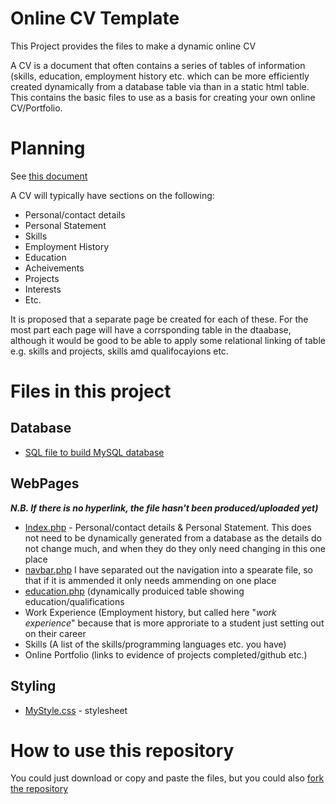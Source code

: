 # Online CV Template
This Project provides the files to make a dynamic online CV

A CV is a document that often contains a series of tables of information (skills, education, employment history etc. which can be more efficiently created dynamically from a database table via than in a static html table. This contains the basic files to use as a basis for creating your own online CV/Portfolio.

# Planning

See [this document](https://github.com/NeilParkerBSDC/Online-CV-Template/commit/dea4541d0426367647c29a62c79c32c3bb1ed86c)

A CV will typically have sections on the following:
- Personal/contact details
- Personal Statement
- Skills
- Employment History
- Education
- Acheivements
- Projects
- Interests
- Etc.

It is proposed that a separate page be created for each of these. For the most part each page will have a corrsponding table in the dtaabase, although it would be good to be able to apply some relational linking of table e.g. skills and projects, skills amd qualifocayions etc.

# Files in this project

## Database

- [SQL file to build MySQL database](https://github.com/NeilParkerBSDC/Online-CV-Template/blob/master/Database.sql)

## WebPages
***N.B. If there is no hyperlink, the file hasn't been produced/uploaded yet)***
- [Index.php]() - Personal/contact details & Personal Statement. This does not need to be dynamically generated from a database as the details do not change much, and when they do they only need changing in this one place
- [navbar.php](https://github.com/NeilParkerBSDC/Online-CV-Template/blob/master/navbar.php) I have separated out the navigation into a spearate file, so that if it is ammended it only needs ammending on one place
- [education.php](https://github.com/NeilParkerBSDC/Online-CV-Template/blob/master/education.php) (dynamically produiced table showing education/qualifications
- Work Experience (Employment history, but called here "*work experience*" because that is more approriate to a student just setting out on their career
- Skills (A list of the skills/programming languages etc. you have)
- Online Portfolio (links to evidence of projects completed/github etc.)

## Styling

- [MyStyle.css](https://github.com/NeilParkerBSDC/Online-CV-Template/blob/master/MyStyle.css) - stylesheet

# How to use this repository

You could just download or copy and paste the files, but you could also [fork the repository](https://docs.github.com/en/get-started/quickstart/fork-a-repo)
